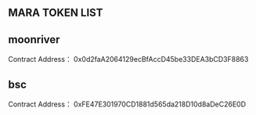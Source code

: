 ## MARA TOKEN LIST
## moonriver
Contract Address： 0x0d2faA2064129ecBfAccD45be33DEA3bCD3F8863
## bsc
Contract Address： 0xFE47E301970CD1881d565da218D10d8aDeC26E0D
